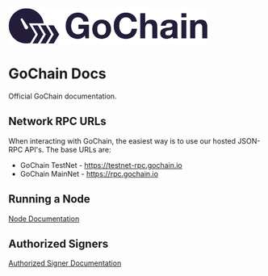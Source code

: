 ![GoChain Logo](color_logo_transparent.png)

# GoChain Docs

Official GoChain documentation.

## Network RPC URLs

When interacting with GoChain, the easiest way is to use our hosted JSON-RPC API's. The base URLs
are:

* GoChain TestNet - https://testnet-rpc.gochain.io
* GoChain MainNet - https://rpc.gochain.io

## Running a Node

[Node Documentation](nodes)

## Authorized Signers

[Authorized Signer Documentation](signers)
